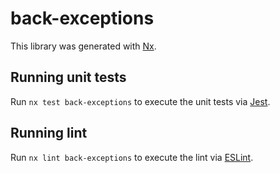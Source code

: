 # back-exceptions

This library was generated with [Nx](https://nx.dev).

## Running unit tests

Run `nx test back-exceptions` to execute the unit tests via [Jest](https://jestjs.io).

## Running lint

Run `nx lint back-exceptions` to execute the lint via [ESLint](https://eslint.org/).

